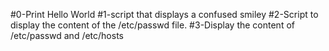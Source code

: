 #0-Print Hello World
#1-script that displays a confused smiley 
#2-Script to display the content of the /etc/passwd file.
#3-Display the content of /etc/passwd and /etc/hosts
